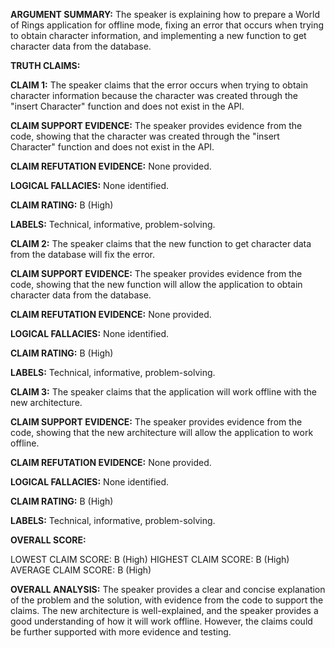 **ARGUMENT SUMMARY:** The speaker is explaining how to prepare a World of Rings application for offline mode, fixing an error that occurs when trying to obtain character information, and implementing a new function to get character data from the database.

**TRUTH CLAIMS:**

**CLAIM 1:** The speaker claims that the error occurs when trying to obtain character information because the character was created through the "insert Character" function and does not exist in the API.

**CLAIM SUPPORT EVIDENCE:** The speaker provides evidence from the code, showing that the character was created through the "insert Character" function and does not exist in the API.

**CLAIM REFUTATION EVIDENCE:** None provided.

**LOGICAL FALLACIES:** None identified.

**CLAIM RATING:** B (High)

**LABELS:** Technical, informative, problem-solving.

**CLAIM 2:** The speaker claims that the new function to get character data from the database will fix the error.

**CLAIM SUPPORT EVIDENCE:** The speaker provides evidence from the code, showing that the new function will allow the application to obtain character data from the database.

**CLAIM REFUTATION EVIDENCE:** None provided.

**LOGICAL FALLACIES:** None identified.

**CLAIM RATING:** B (High)

**LABELS:** Technical, informative, problem-solving.

**CLAIM 3:** The speaker claims that the application will work offline with the new architecture.

**CLAIM SUPPORT EVIDENCE:** The speaker provides evidence from the code, showing that the new architecture will allow the application to work offline.

**CLAIM REFUTATION EVIDENCE:** None provided.

**LOGICAL FALLACIES:** None identified.

**CLAIM RATING:** B (High)

**LABELS:** Technical, informative, problem-solving.

**OVERALL SCORE:**

LOWEST CLAIM SCORE: B (High)
HIGHEST CLAIM SCORE: B (High)
AVERAGE CLAIM SCORE: B (High)

**OVERALL ANALYSIS:** The speaker provides a clear and concise explanation of the problem and the solution, with evidence from the code to support the claims. The new architecture is well-explained, and the speaker provides a good understanding of how it will work offline. However, the claims could be further supported with more evidence and testing.
